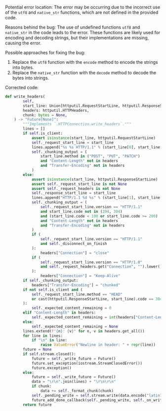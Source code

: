 Potential error location: The error may be occurring due to the incorrect use of the `utf8` and `native_str` functions, which are not defined in the provided code.

Reasons behind the bug: The use of undefined functions `utf8` and `native_str` in the code leads to the error. These functions are likely used for encoding and decoding strings, but their implementations are missing, causing the error.

Possible approaches for fixing the bug:
1. Replace the `utf8` function with the `encode` method to encode the strings into bytes.
2. Replace the `native_str` function with the `decode` method to decode the bytes into strings.

Corrected code:

```python
def write_headers(
        self,
        start_line: Union[httputil.RequestStartLine, httputil.ResponseStartLine],
        headers: httputil.HTTPHeaders,
        chunk: bytes = None,
    ) -> "Future[None]":
        """Implements `.HTTPConnection.write_headers`."""
        lines = []
        if self.is_client:
            assert isinstance(start_line, httputil.RequestStartLine)
            self._request_start_line = start_line
            lines.append("%s %s HTTP/1.1" % (start_line[0], start_line[1]))
            self._chunking_output = (
                start_line.method in ("POST", "PUT", "PATCH")
                and "Content-Length" not in headers
                and "Transfer-Encoding" not in headers
            )
        else:
            assert isinstance(start_line, httputil.ResponseStartLine)
            assert self._request_start_line is not None
            assert self._request_headers is not None
            self._response_start_line = start_line
            lines.append("HTTP/1.1 %d %s" % (start_line[1], start_line[2]))
            self._chunking_output = (
                self._request_start_line.version == "HTTP/1.1"
                and start_line.code not in (204, 304)
                and (start_line.code < 100 or start_line.code >= 200)
                and "Content-Length" not in headers
                and "Transfer-Encoding" not in headers
            )
            if (
                self._request_start_line.version == "HTTP/1.1"
                and self._disconnect_on_finish
            ):
                headers["Connection"] = "close"
            if (
                self._request_start_line.version == "HTTP/1.0"
                and self._request_headers.get("Connection", "").lower() == "keep-alive"
            ):
                headers["Connection"] = "Keep-Alive"
        if self._chunking_output:
            headers["Transfer-Encoding"] = "chunked"
        if not self.is_client and (
            self._request_start_line.method == "HEAD"
            or cast(httputil.ResponseStartLine, start_line).code == 304
        ):
            self._expected_content_remaining = 0
        elif "Content-Length" in headers:
            self._expected_content_remaining = int(headers["Content-Length"])
        else:
            self._expected_content_remaining = None
        lines.extend(f"{n}: {v}" for n, v in headers.get_all())
        for line in lines:
            if "\n" in line:
                raise ValueError("Newline in header: " + repr(line))
        future = None
        if self.stream.closed():
            future = self._write_future = Future()
            future.set_exception(iostream.StreamClosedError())
            future.exception()
        else:
            future = self._write_future = Future()
            data = "\r\n".join(lines) + "\r\n\r\n"
            if chunk:
                data += self._format_chunk(chunk)
            self._pending_write = self.stream.write(data.encode("latin1"))
            future_add_done_callback(self._pending_write, self._on_write_complete)
        return future
```